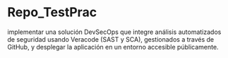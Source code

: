 # Repo_TestPrac
implementar una solución DevSecOps que integre análisis automatizados de seguridad usando Veracode (SAST y SCA), gestionados a través de GitHub, y desplegar la aplicación en un entorno accesible públicamente.
